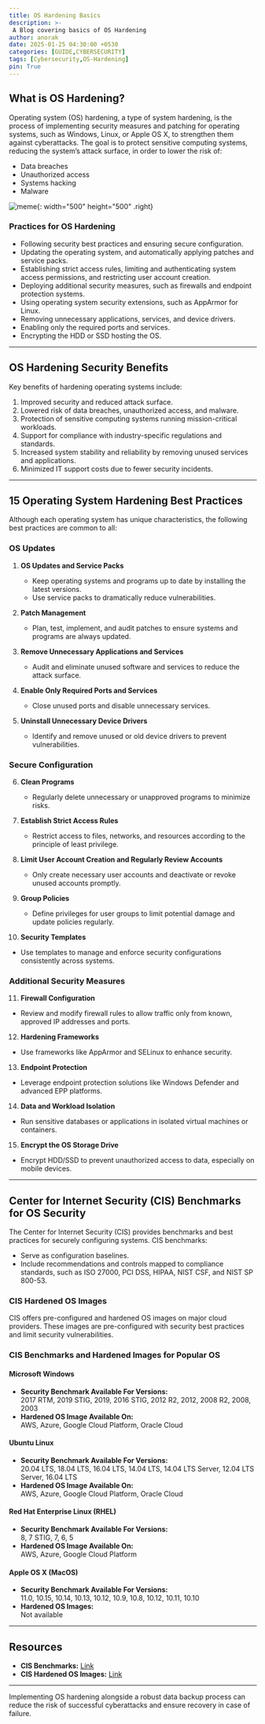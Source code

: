```yaml
---
title: OS Hardening Basics
description: >-
 A Blog covering basics of OS Hardening
author: anorak
date: 2025-01-25 04:30:00 +0530
categories: [GUIDE,CYBERSECURITY]
tags: [Cybersecurity,OS-Hardening]
pin: True
---
```


## What is OS Hardening?

Operating system (OS) hardening, a type of system hardening, is the process of implementing security measures and patching for operating systems, such as Windows, Linux, or Apple OS X, to strengthen them against cyberattacks. The goal is to protect sensitive computing systems, reducing the system’s attack surface, in order to lower the risk of:

- Data breaches
- Unauthorized access
- Systems hacking
- Malware


![meme](/assets/img/202501/oshard.png){: width="500" height="500"  .right}

### Practices for OS Hardening

- Following security best practices and ensuring secure configuration.
- Updating the operating system, and automatically applying patches and service packs.
- Establishing strict access rules, limiting and authenticating system access permissions, and restricting user account creation.
- Deploying additional security measures, such as firewalls and endpoint protection systems.
- Using operating system security extensions, such as AppArmor for Linux.
- Removing unnecessary applications, services, and device drivers.
- Enabling only the required ports and services.
- Encrypting the HDD or SSD hosting the OS.


---

## OS Hardening Security Benefits

Key benefits of hardening operating systems include:

1. Improved security and reduced attack surface.
2. Lowered risk of data breaches, unauthorized access, and malware.
3. Protection of sensitive computing systems running mission-critical workloads.
4. Support for compliance with industry-specific regulations and standards.
5. Increased system stability and reliability by removing unused services and applications.
6. Minimized IT support costs due to fewer security incidents.

---

## 15 Operating System Hardening Best Practices

Although each operating system has unique characteristics, the following best practices are common to all:

### OS Updates

1. **OS Updates and Service Packs**  
   - Keep operating systems and programs up to date by installing the latest versions.
   - Use service packs to dramatically reduce vulnerabilities.

2. **Patch Management**  
   - Plan, test, implement, and audit patches to ensure systems and programs are always updated.

3. **Remove Unnecessary Applications and Services**  
   - Audit and eliminate unused software and services to reduce the attack surface.

4. **Enable Only Required Ports and Services**  
   - Close unused ports and disable unnecessary services.

5. **Uninstall Unnecessary Device Drivers**  
   - Identify and remove unused or old device drivers to prevent vulnerabilities.

### Secure Configuration

6. **Clean Programs**  
   - Regularly delete unnecessary or unapproved programs to minimize risks.

7. **Establish Strict Access Rules**  
   - Restrict access to files, networks, and resources according to the principle of least privilege.

8. **Limit User Account Creation and Regularly Review Accounts**  
   - Only create necessary user accounts and deactivate or revoke unused accounts promptly.

9. **Group Policies**  
   - Define privileges for user groups to limit potential damage and update policies regularly.

10. **Security Templates**  
   - Use templates to manage and enforce security configurations consistently across systems.

### Additional Security Measures

11. **Firewall Configuration**  
   - Review and modify firewall rules to allow traffic only from known, approved IP addresses and ports.

12. **Hardening Frameworks**  
   - Use frameworks like AppArmor and SELinux to enhance security.

13. **Endpoint Protection**  
   - Leverage endpoint protection solutions like Windows Defender and advanced EPP platforms.

14. **Data and Workload Isolation**  
   - Run sensitive databases or applications in isolated virtual machines or containers.

15. **Encrypt the OS Storage Drive**  
   - Encrypt HDD/SSD to prevent unauthorized access to data, especially on mobile devices.

---

## Center for Internet Security (CIS) Benchmarks for OS Security

The Center for Internet Security (CIS) provides benchmarks and best practices for securely configuring systems. CIS benchmarks:

- Serve as configuration baselines.
- Include recommendations and controls mapped to compliance standards, such as ISO 27000, PCI DSS, HIPAA, NIST CSF, and NIST SP 800-53.

### CIS Hardened OS Images

CIS offers pre-configured and hardened OS images on major cloud providers. These images are pre-configured with security best practices and limit security vulnerabilities.

### CIS Benchmarks and Hardened Images for Popular OS

#### Microsoft Windows

- **Security Benchmark Available For Versions:**  
  2017 RTM, 2019 STIG, 2019, 2016 STIG, 2012 R2, 2012, 2008 R2, 2008, 2003  
- **Hardened OS Image Available On:**  
  AWS, Azure, Google Cloud Platform, Oracle Cloud  

#### Ubuntu Linux

- **Security Benchmark Available For Versions:**  
  20.04 LTS, 18.04 LTS, 16.04 LTS, 14.04 LTS, 14.04 LTS Server, 12.04 LTS Server, 16.04 LTS  
- **Hardened OS Image Available On:**  
  AWS, Azure, Google Cloud Platform, Oracle Cloud  

#### Red Hat Enterprise Linux (RHEL)

- **Security Benchmark Available For Versions:**  
  8, 7 STIG, 7, 6, 5  
- **Hardened OS Image Available On:**  
  AWS, Azure, Google Cloud Platform  

#### Apple OS X (MacOS)

- **Security Benchmark Available For Versions:**  
  11.0, 10.15, 10.14, 10.13, 10.12, 10.9, 10.8, 10.12, 10.11, 10.10  
- **Hardened OS Images:**  
  Not available  

---

## Resources

- **CIS Benchmarks:** [Link](https://www.cisecurity.org/cis-benchmarks)  
- **CIS Hardened OS Images:** [Link](https://www.cisecurity.org/cis-hardened-images)  

---

Implementing OS hardening alongside a robust data backup process can reduce the risk of successful cyberattacks and ensure recovery in case of failure.
